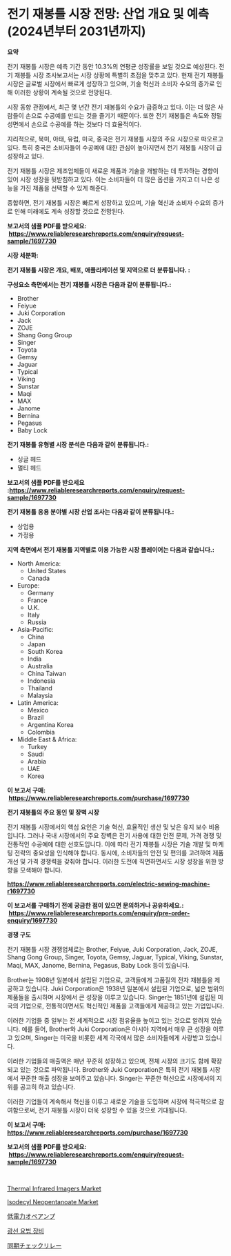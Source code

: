 <p><h1>전기 재봉틀 시장 전망: 산업 개요 및 예측 (2024년부터 2031년까지)</h1></p><p><strong>요약</strong></p>
<p><p>전기 재봉틀 시장은 예측 기간 동안 10.3%의 연평균 성장률을 보일 것으로 예상된다. 전기 재봉틀 시장 조사보고서는 시장 상황에 특별히 초점을 맞추고 있다. 현재 전기 재봉틀 시장은 글로벌 시장에서 빠르게 성장하고 있으며, 기술 혁신과 소비자 수요의 증가로 인해 이러한 상황이 계속될 것으로 전망된다.</p><p>시장 동향 관점에서, 최근 몇 년간 전기 재봉틀의 수요가 급증하고 있다. 이는 더 많은 사람들이 손으로 수공예를 만드는 것을 즐기기 때문이다. 또한 전기 재봉틀은 속도와 정밀성면에서 손으로 수공예를 하는 것보다 더 효율적이다.</p><p>지리적으로, 북미, 아태, 유럽, 미국, 중국은 전기 재봉틀 시장의 주요 시장으로 떠오르고 있다. 특히 중국은 소비자들이 수공예에 대한 관심이 높아지면서 전기 재봉틀 시장이 급성장하고 있다.</p><p>전기 재봉틀 시장은 제조업체들이 새로운 제품과 기술을 개발하는 데 투자하는 경향이 있어 시장 성장을 뒷받침하고 있다. 이는 소비자들이 더 많은 옵션을 가지고 더 나은 성능을 가진 제품을 선택할 수 있게 해준다.</p><p>종합하면, 전기 재봉틀 시장은 빠르게 성장하고 있으며, 기술 혁신과 소비자 수요의 증가로 인해 미래에도 계속 성장할 것으로 전망된다.</p></p>
<p><strong>보고서의 샘플 PDF를 받으세요: &nbsp;<a href="https://www.reliableresearchreports.com/enquiry/request-sample/1697730">https://www.reliableresearchreports.com/enquiry/request-sample/1697730</a></strong></p>
<p><strong>시장 세분화:</strong></p>
<p><strong> 전기 재봉틀 시장은 개요, 배포, 애플리케이션 및 지역으로 더 분류됩니다. :</strong></p>
<p><strong>구성요소 측면에서는 전기 재봉틀 시장은 다음과 같이 분류됩니다.:</strong></p>
<p><ul><li>Brother</li><li>Feiyue</li><li>Juki Corporation</li><li>Jack</li><li>ZOJE</li><li>Shang Gong Group</li><li>Singer</li><li>Toyota</li><li>Gemsy</li><li>Jaguar</li><li>Typical</li><li>Viking</li><li>Sunstar</li><li>Maqi</li><li>MAX</li><li>Janome</li><li>Bernina</li><li>Pegasus</li><li>Baby Lock</li></ul></p>
<p><strong> 전기 재봉틀 유형별 시장 분석은 다음과 같이 분류됩니다.:</strong></p>
<p><ul><li>싱글 헤드</li><li>멀티 헤드</li></ul></p>
<p><strong>보고서의 샘플 PDF를 받으세요 :<a href="https://www.reliableresearchreports.com/enquiry/request-sample/1697730">https://www.reliableresearchreports.com/enquiry/request-sample/1697730</a></strong></p>
<p><strong> 전기 재봉틀 응용 분야별 시장 산업 조사는 다음과 같이 분류됩니다.:</strong></p>
<p><ul><li>상업용</li><li>가정용</li></ul></p>
<p><strong>지역 측면에서 전기 재봉틀 지역별로 이용 가능한 시장 플레이어는 다음과 같습니다.:</strong></p>
<p><ul>
    <li>
        North America:
        <ul>
            <li>United States</li>
            <li>Canada</li>
        </ul>
    </li>
    <li>
        Europe:
        <ul>
            <li>Germany</li>
            <li>France</li>
            <li>U.K.</li>
            <li>Italy</li>
            <li>Russia</li>
        </ul>
    </li>
    <li>
        Asia-Pacific:
        <ul>
            <li>China</li>
            <li>Japan</li>
            <li>South Korea</li>
            <li>India</li>
            <li>Australia</li>
            <li>China Taiwan</li>
            <li>Indonesia</li>
            <li>Thailand</li>
            <li>Malaysia</li>
        </ul>
    </li>
    <li>
        Latin America:
        <ul>
            <li>Mexico</li>
            <li>Brazil</li>
            <li>Argentina Korea</li>
            <li>Colombia</li>
        </ul>
    </li>
    <li>
        Middle East & Africa:
        <ul>
            <li>Turkey</li>
            <li>Saudi</li>
            <li>Arabia</li>
            <li>UAE</li>
            <li>Korea</li>
        </ul>
    </li>
    </ul></p>
<p><strong>이 보고서 구매: &nbsp;<a href="https://www.reliableresearchreports.com/purchase/1697730">https://www.reliableresearchreports.com/purchase/1697730</a></strong></p>
<p><strong>전기 재봉틀의 주요 동인 및 장벽 시장</strong></p>
<p><p>전기 재봉틀 시장에서의 핵심 요인은 기술 혁신, 효율적인 생산 및 낮은 유지 보수 비용입니다. 그러나 국내 시장에서의 주요 장벽은 전기 사용에 대한 안전 문제, 가격 경쟁 및 전통적인 수공예에 대한 선호도입니다. 이에 따라 전기 재봉틀 시장은 기술 개발 및 마케팅 전략의 중요성을 인식해야 합니다. 동시에, 소비자들의 안전 및 편의를 고려하여 제품 개선 및 가격 경쟁력을 갖춰야 합니다. 이러한 도전에 직면하면서도 시장 성장을 위한 방향을 모색해야 합니다.</p></p>
<p><strong><a href="https://www.reliableresearchreports.com/electric-sewing-machine-r1697730">https://www.reliableresearchreports.com/electric-sewing-machine-r1697730</a></strong></p>
<p><strong>이 보고서를 구매하기 전에 궁금한 점이 있으면 문의하거나 공유하세요.: &nbsp;<a href="https://www.reliableresearchreports.com/enquiry/pre-order-enquiry/1697730">https://www.reliableresearchreports.com/enquiry/pre-order-enquiry/1697730</a></strong></p>
<p><strong>경쟁 구도</strong></p>
<p><p>전기 재봉틀 시장 경쟁업체로는 Brother, Feiyue, Juki Corporation, Jack, ZOJE, Shang Gong Group, Singer, Toyota, Gemsy, Jaguar, Typical, Viking, Sunstar, Maqi, MAX, Janome, Bernina, Pegasus, Baby Lock 등이 있습니다. </p><p>Brother는 1908년 일본에서 설립된 기업으로, 고객들에게 고품질의 전자 재봉틀을 제공하고 있습니다. Juki Corporation은 1938년 일본에서 설립된 기업으로, 넓은 범위의 제품들을 출시하며 시장에서 큰 성장을 이루고 있습니다. Singer는 1851년에 설립된 미국의 기업으로, 전통적이면서도 혁신적인 제품을 고객들에게 제공하고 있는 기업입니다.</p><p>이러한 기업들 중 일부는 전 세계적으로 시장 점유율을 높이고 있는 것으로 알려져 있습니다. 예를 들어, Brother와 Juki Corporation은 아시아 지역에서 매우 큰 성장을 이루고 있으며, Singer는 미국을 비롯한 세계 각국에서 많은 소비자들에게 사랑받고 있습니다.</p><p>이러한 기업들의 매출액은 매년 꾸준히 성장하고 있으며, 전체 시장의 크기도 함께 확장되고 있는 것으로 파악됩니다. Brother와 Juki Corporation은 특히 전기 재봉틀 시장에서 꾸준한 매출 성장을 보여주고 있습니다. Singer는 꾸준한 혁신으로 시장에서의 지위를 공고히 하고 있습니다. </p><p>이러한 기업들이 계속해서 혁신을 이루고 새로운 기술을 도입하며 시장에 적극적으로 참여함으로써, 전기 재봉틀 시장이 더욱 성장할 수 있을 것으로 기대됩니다.</p></p>
<p><strong>이 보고서 구매: &nbsp; <a href="https://www.reliableresearchreports.com/purchase/1697730">https://www.reliableresearchreports.com/purchase/1697730</a></strong></p>
<p><strong>보고서의 샘플 PDF를 받으세요: &nbsp;<a href="https://www.reliableresearchreports.com/enquiry/request-sample/1697730">https://www.reliableresearchreports.com/enquiry/request-sample/1697730</a></strong><strong></strong></p>
<p>&nbsp;</p>
<p><p><a href="https://github.com/Krish2023na/Market-Research-Report-List-3/blob/main/thermal-infrared-imagers-market.md">Thermal Infrared Imagers Market</a></p><p><a href="https://issuu.com/reportprime-2/docs/isodecyl-neopentanoate-market-size-2030.pptx">Isodecyl Neopentanoate Market</a></p><p><a href="https://github.com/LeanneBruen2023/Market-Research-Report-List-1/blob/main/882776523967.md">低電力オペアンプ</a></p><p><a href="https://github.com/vs10l4sfg5c/Market-Research-Report-List-1/blob/main/710933822364.md">광선 요법 장비</a></p><p><a href="https://medium.com/@byroalenzuela76845/2024%E5%B9%B4%E3%81%8B%E3%82%892031%E5%B9%B4%E3%81%BE%E3%81%A7%E3%81%AE%E6%9C%9F%E9%96%93%E3%81%AB%E4%BA%88%E6%B8%AC%E3%81%95%E3%82%8C%E3%81%9F%E5%90%8C%E6%9C%9F%E3%83%81%E3%82%A7%E3%83%83%E3%82%AF%E3%83%AA%E3%83%AC%E3%83%BC%E5%B8%82%E5%A0%B4%E3%81%AE%E5%88%86%E6%9E%90%E3%81%A8%E8%A6%8F%E6%A8%A1%E4%BA%88%E6%B8%AC-25c242d3a394">同期チェックリレー</a></p></p>